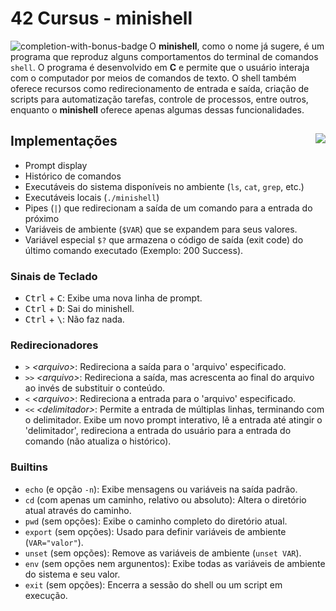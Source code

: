 # 42 Cursus - minishell

<img src="https://game.42sp.org.br/static/assets/achievements/minishelln.png" alt="completion-with-bonus-badge" align="left">


O **minishell**, como o nome já sugere, é um programa que reproduz alguns comportamentos do terminal de comandos `shell`. O programa é desenvolvido em **C** e permite que o usuário interaja com o computador por meios de comandos de texto. O shell também oferece recursos como redirecionamento de entrada e saída, criação de scripts para automatização tarefas, controle de processos, entre outros, enquanto o **minishell** oferece apenas algumas dessas funcionalidades.

## Implementações <img src="https://img.shields.io/badge/GRADE-0%2F100-red" align="right">

- Prompt display
- Histórico de comandos
- Executáveis do sistema disponíveis no ambiente (`ls`, `cat`, `grep`, etc.)
- Executáveis locais (`./minishell`)
- Pipes (`|`) que redirecionam a saída de um comando para a entrada do próximo
- Variáveis de ambiente (`$VAR`) que se expandem para seus valores.
- Variável especial `$?` que armazena o código de saída (exit code) do último comando executado (Exemplo: 200 Success).

### Sinais de Teclado

- <kbd>Ctrl</kbd> + <kbd>C</kbd>: Exibe uma nova linha de prompt.
- <kbd>Ctrl</kbd> + <kbd>D</kbd>: Sai do minishell.
- <kbd>Ctrl</kbd> + <kbd>\\</kbd>: Não faz nada.

### Redirecionadores

- `>` *\<arquivo>*: Redireciona a saída para o 'arquivo' especificado.
- `>>` *\<arquivo>*: Redireciona a saída, mas acrescenta ao final do arquivo ao invés de substituir o conteúdo.
- `<` *\<arquivo>*: Redireciona  a entrada para o 'arquivo' especificado.
- `<<` *\<delimitador>*: Permite a entrada de múltiplas linhas, terminando com o delimitador. Exibe um novo prompt interativo, lê a entrada até atingir o 'delimitador', redireciona a entrada do usuário para a entrada do comando (não atualiza o histórico).

### Builtins

- `echo` (e opção `-n`): Exibe mensagens ou variáveis na saída padrão.
- `cd` (com apenas um caminho, relativo ou absoluto): Altera o diretório atual através do caminho.
- `pwd` (sem opções): Exibe o caminho completo do diretório atual.
- `export` (sem opções): Usado para definir variáveis de ambiente (`VAR="valor"`).
- `unset` (sem opções): Remove as variáveis de ambiente (`unset VAR`).
- `env` (sem opções nem argunentos): Exibe todas as variáveis de ambiente do sistema e seu valor.
- `exit` (sem opções): Encerra a sessão do shell ou um script em execução.


